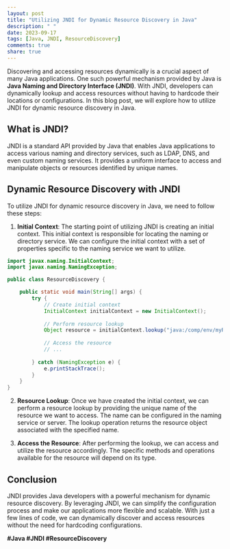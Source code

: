 ```yaml
---
layout: post
title: "Utilizing JNDI for Dynamic Resource Discovery in Java"
description: " "
date: 2023-09-17
tags: [Java, JNDI, ResourceDiscovery]
comments: true
share: true
---
```


Discovering and accessing resources dynamically is a crucial aspect of many Java applications. One such powerful mechanism provided by Java is **Java Naming and Directory Interface (JNDI)**. With JNDI, developers can dynamically lookup and access resources without having to hardcode their locations or configurations. In this blog post, we will explore how to utilize JNDI for dynamic resource discovery in Java.

## What is JNDI?

JNDI is a standard API provided by Java that enables Java applications to access various naming and directory services, such as LDAP, DNS, and even custom naming services. It provides a uniform interface to access and manipulate objects or resources identified by unique names.

## Dynamic Resource Discovery with JNDI

To utilize JNDI for dynamic resource discovery in Java, we need to follow these steps:

1. **Initial Context**: The starting point of utilizing JNDI is creating an initial context. This initial context is responsible for locating the naming or directory service. We can configure the initial context with a set of properties specific to the naming service we want to utilize.
```java
import javax.naming.InitialContext;
import javax.naming.NamingException;

public class ResourceDiscovery {

    public static void main(String[] args) {
        try {
            // Create initial context
            InitialContext initialContext = new InitialContext();
            
            // Perform resource lookup
            Object resource = initialContext.lookup("java:/comp/env/myResource");
            
            // Access the resource
            // ...
            
        } catch (NamingException e) {
            e.printStackTrace();
        }
    }
}
```

2. **Resource Lookup**: Once we have created the initial context, we can perform a resource lookup by providing the unique name of the resource we want to access. The name can be configured in the naming service or server. The lookup operation returns the resource object associated with the specified name.

3. **Access the Resource**: After performing the lookup, we can access and utilize the resource accordingly. The specific methods and operations available for the resource will depend on its type.

## Conclusion

JNDI provides Java developers with a powerful mechanism for dynamic resource discovery. By leveraging JNDI, we can simplify the configuration process and make our applications more flexible and scalable. With just a few lines of code, we can dynamically discover and access resources without the need for hardcoding configurations.

**#Java #JNDI #ResourceDiscovery**